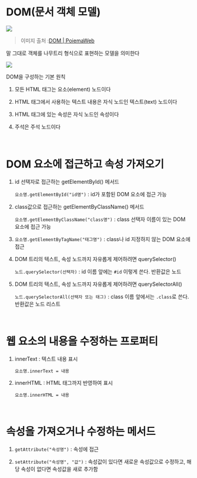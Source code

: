 # DOM(문서 객체 모델)

![](C:\Users\luili\Desktop\coding_study\Do_it_web\image\image_18.png)

> 이미지 출처  :[DOM | PoiemaWeb](https://poiemaweb.com/js-dom)

말 그대로 객체를 나무트리 형식으로 표현하는 모델을 의미한다

![](C:\Users\luili\Desktop\coding_study\Do_it_web\image\image_19.jpg)

<p></p>

DOM을 구성하는 기본 원칙

1. 모든 HTML 태그는 요소(element) 노드이다

2. HTML 태그에서 사용하는 텍스트 내용은 자식 노드인 텍스트(text) 노드이다

3. HTML 태그에 있는 속성은 자식 노드인 속성이다

4. 주석은 주석 노드이다

<br>

# DOM 요소에 접근하고 속성 가져오기

1. id 선택자로 접근하는 getElementById() 메서드
   
   `요소명.getElementById("id명")` : id가 포함된 DOM 요소에 접근 가능

2. class값으로 접근하는 getElementByClassName() 메서드
   
   `요소명.getElementByClassName("class명")` : class 선택자 이름이 있는 DOM 요소에 접근 가능

3. `요소명.getElementByTagName("태그명")` : class나 id 지정하지 않는 DOM 요소에 접근

4. DOM 트리의 텍스트, 속성 노드까지 자유롭게 제어하려면 querySelector()
   
   `노드.querySelector(선택자)` : id 이름 앞에는 `#id` 이렇게 쓴다. 반환값은 노드

5. DOM 트리의 텍스트, 속성 노드까지 자유롭게 제어하려면 querySelectorAll()
   
   `노드.querySelectorAll(선택자 또는 태그)` : class 이름 앞에서는 `.class`로 쓴다. 반환값은 노드 리스트

<br>

# 웹 요소의 내용을 수정하는 프로퍼티

1. innerText : 텍스트 내용 표시
   
   `요소명.innerText = 내용`

2. innerHTML : HTML 태그까지 반영하여 표시
   
   `요소명.innerHTML = 내용`

<br>

# 속성을 가져오거나 수정하는 메서드

1. `getAttribute("속성명")` : 속성에 접근

2. `setAttribute("속성명", "값")`  : 속성값이 있다면 새로운 속성값으로 수정하고, 해당 속성이 없다면 속성값을 새로 추가함

<br>
